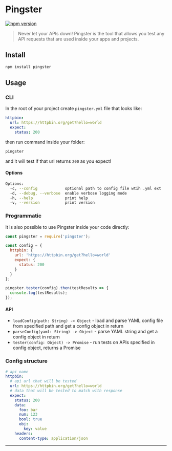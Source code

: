 # Pingster

[![npm version](https://badge.fury.io/js/pingster.svg)](https://badge.fury.io/js/pingster)

> Never let your APIs down! Pingster is the tool that allows you test any API requests that are used inside your apps and projects. 

## Install

```bash
npm install pingster
```

## Usage

### CLI

In the root of your project create `pingster.yml` file that looks like:

```yaml
httpbin:
  url: https://httpbin.org/get?hello=world
  expect:
    status: 200
```

then run command inside your folder:

```bash
pingster
```

and it will test if that url returns `200` as you expect!

#### Options

```bash
Options:
  -c, --config            optional path to config file wtih .yml ext
  -d, --debug, --verbose  enable verbose logging mode
  -h, --help              print help
  -v, --version           print version
```

### Programmatic

It is also possible to use Pingster inside your code directly:

```js
const pingster = require('pingster');

const config = {
  httpbin: {
    url: 'https://httpbin.org/get?hello=world'
    expect: {
      status: 200
    }
  }
};

pingster.tester(config).then(testResults => {
  console.log(testResults);
});
```

#### API

- `loadConfig(path: String) -> Object` - load and parse YAML config file from specified path and get a config object in return
- `parseConfig(yaml: String) -> Object` - parse YAML string and get a config object in return
- `tester(config: Object) -> Promise` - run tests on APIs specified in config object, returns a Promise

### Config structure

```yaml
# api name
httpbin: 
  # api url that will be tested
  url: https://httpbin.org/get?hello=world
  # data that will be tested to match with response
  expect:
    status: 200
    data:
      foo: bar
      num: 123
      bool: true
      obj:
        key: value
    headers:
      content-type: application/json
```

<!-- TO DO: ## Pingster as a Service

Furthermore you can also easily setup and self-host your own Pingster web service that will run API tests of your projects and show the results in beautiful UI. Here are the apps that will help you:

- [pingster-server](https://github.com/zenmate/pingster-server) - Node.js backend that provides REST API and scheduled Pingster test runner for your GitHub repositories
- [pingster-ui](https://github.com/zenmate/pingster-ui) - single-page app writen in React.js that uses [pingster-server](https://github.com/zenmate/pingster-server) API to display test results -->

---

